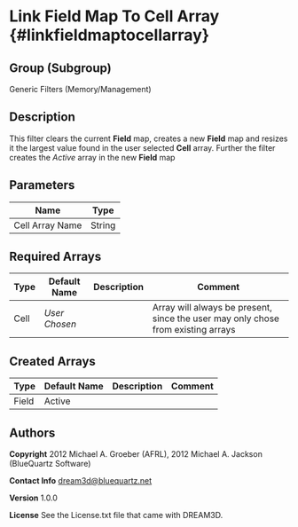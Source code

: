 Link Field Map To Cell Array {#linkfieldmaptocellarray}
==============================

## Group (Subgroup) ##
Generic Filters (Memory/Management)

## Description ##
This filter clears the current **Field** map, creates a new **Field** map and resizes it the largest value found in the user selected **Cell** array.  Further the filter creates the *Active* array in the new **Field** map 

## Parameters ##
| Name | Type |
|------|------|
| Cell Array Name | String |

## Required Arrays ##

| Type | Default Name | Description | Comment |
|------|--------------|-------------|---------|
| Cell | *User Chosen* |  | Array will always be present, since the user may only chose from existing arrays |


## Created Arrays ##

| Type | Default Name | Description | Comment |
|------|--------------|-------------|---------|
| Field | Active | | |





## Authors ##

**Copyright** 2012 Michael A. Groeber (AFRL), 2012 Michael A. Jackson (BlueQuartz Software)

**Contact Info** dream3d@bluequartz.net

**Version** 1.0.0

**License**  See the License.txt file that came with DREAM3D.


